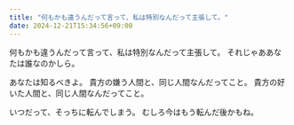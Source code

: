 ```yaml
---
title: "何もかも違うんだって言って、私は特別なんだって主張して。"
date: 2024-12-21T15:34:56+09:00
---
```

何もかも違うんだって言って、私は特別なんだって主張して。
それじゃああなたは誰なのかしら。

あなたは知るべきよ。
貴方の嫌う人間と、同じ人間なんだってこと。
貴方の好いた人間と、同じ人間なんだってこと。

いつだって、そっちに転んでしまう。
むしろ今はもう転んだ後かもね。
